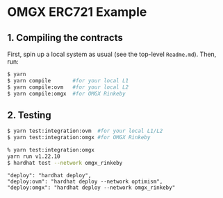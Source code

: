 # OMGX ERC721 Example

## 1. Compiling the contracts

First, spin up a local system as usual (see the top-level `Readme.md`). Then, run:

```bash
$ yarn
$ yarn compile       #for your local L1
$ yarn compile:ovm   #for your local L2
$ yarn compile:omgx  #for OMGX Rinkeby
```

## 2. Testing

```bash
$ yarn test:integration:ovm  #for your local L1/L2
$ yarn test:integration:omgx #for OMGX Rinkeby
```

```bash
% yarn test:integration:omgx
yarn run v1.22.10
$ hardhat test --network omgx_rinkeby


```


    "deploy": "hardhat deploy",
    "deploy:ovm": "hardhat deploy --network optimism",
    "deploy:omgx": "hardhat deploy --network omgx_rinkeby"